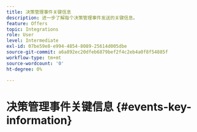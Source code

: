 ```yaml
---
title: 决策管理事件关键信息
description: 进一步了解每个决策管理事件发送的关键信息。
feature: Offers
topic: Integrations
role: User
level: Intermediate
exl-id: 07be59e8-e994-4854-8089-25614d005dbe
source-git-commit: a6a892ec20dfeb6879bef2f4c2eb4a0f8f54885f
workflow-type: tm+mt
source-wordcount: '0'
ht-degree: 0%

---
```


# 决策管理事件关键信息 {#events-key-information}

